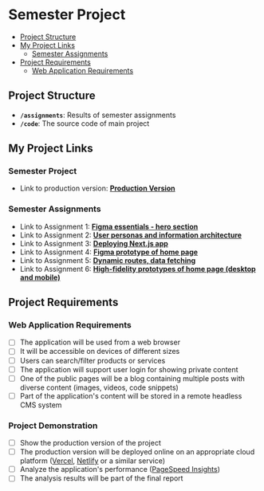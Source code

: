 # Semester Project <!-- omit in toc -->

- [Project Structure](#project-structure)
- [My Project Links](#my-project-links)
  - [Semester Assignments](#semester-assignments)
- [Project Requirements](#project-requirements)
  - [Web Application Requirements](#web-application-requirements)

## Project Structure

- **`/assignments`**: Results of semester assignments
- **`/code`**: The source code of main project

## My Project Links

### Semester Project

- Link to production version: [**Production Version**](https://quiz-wrld.vercel.app/)

### Semester Assignments

- Link to Assignment 1: [**Figma essentials - hero section**](/assignments/assignment%201/figma_essentials-hero_section.mp4)
- Link to Assignment 2: [**User personas and information architecture**](/assignments/assignment%202/user_personas_and_information_architecture.pdf)
- Link to Assignment 3: [**Deploying Next.js app**](https://quiz-wrld.vercel.app/)
- Link to Assignment 4: [**Figma prototype of home page**](/assignments/assignment%204/home_page_figma_prototype.png)
- Link to Assignment 5: [**Dynamic routes, data fetching**](https://quiz-wrld.vercel.app/)
- Link to Assignment 6: [**High-fidelity prototypes of home page (desktop and mobile)**](/assignments/assignment%206/)

## Project Requirements

### Web Application Requirements

- [ ] The application will be used from a web browser
- [ ] It will be accessible on devices of different sizes
- [ ] Users can search/filter products or services
- [ ] The application will support user login for showing private content
- [ ] One of the public pages will be a blog containing multiple posts with diverse content (images, videos, code snippets)
- [ ] Part of the application's content will be stored in a remote headless CMS system

### Project Demonstration

- [ ] Show the production version of the project
- [ ] The production version will be deployed online on an appropriate cloud platform ([Vercel](https://vercel.com), [Netlify](https://www.netlify.com/) or a similar service)
- [ ] Analyze the application's performance ([PageSpeed Insights](https://pagespeed.web.dev/))
- [ ] The analysis results will be part of the final report